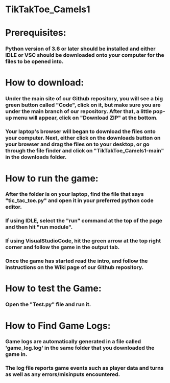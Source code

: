 # TikTakToe_Camels1

# Prerequisites:

### Python version of 3.6 or later should be installed and either IDLE or VSC should be downloaded onto your computer for the files to be opened into.

# How to download:

### Under the main site of our Github repository, you will see a big green button called "Code", click on it, but make sure you are under the main branch of our repository. After that, a little pop-up menu will appear, click on "Download ZIP" at the bottom.

### Your laptop's browser will began to download the files onto your computer. Next, either click on the downloads button on your browser and drag the files on to your desktop, or go through the file finder and click on "TikTakToe_Camels1-main" in the downloads folder.

# How to run the game:

### After the folder is on your laptop, find the file that says "tic_tac_toe.py" and open it in your preferred python code editor.

### If using IDLE, select the "run" command at the top of the page and then hit "run module".

### If using VisualStudioCode, hit the green arrow at the top right corner and follow the game in the output tab.

### Once the game has started read the intro, and follow the instructions on the Wiki page of our Github repository.

# How to test the Game:

### Open the "Test.py" file and run it.

# How to Find Game Logs:

### Game logs are automatically generated in a file called 'game_log.log' in the same folder that you downloaded the game in.

### The log file reports game events such as player data and turns as well as any errors/misinputs encountered.
